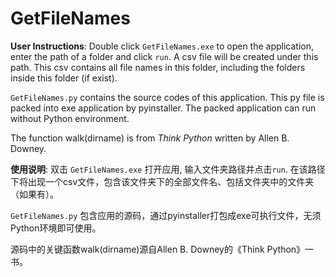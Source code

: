 # GetFileNames

**User Instructions**: Double click `GetFileNames.exe` to open the application, enter the path of a folder and click `run`. A csv file will be created under this path. This csv contains all file names in this folder, including the folders inside this folder (if exist).

`GetFileNames.py` contains the source codes of this application. This py file is packed into exe application by pyinstaller. The packed application can run without Python environment.

The function walk(dirname) is from *Think Python* written by Allen B. Downey.

**使用说明**: 双击 `GetFileNames.exe` 打开应用, 输入文件夹路径并点击`run`. 在该路径下将出现一个csv文件，包含该文件夹下的全部文件名、包括文件夹中的文件夹（如果有）。

`GetFileNames.py` 包含应用的源码，通过pyinstaller打包成exe可执行文件，无须Python环境即可使用。

源码中的关键函数walk(dirname)源自Allen B. Downey的《Think Python》一书。


